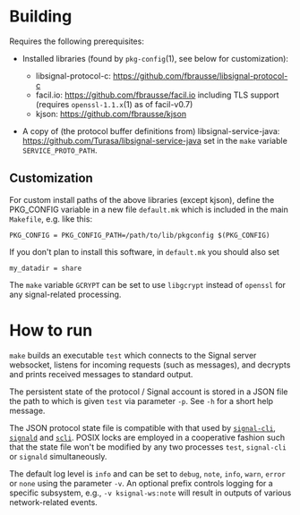 Building
========
Requires the following prerequisites:

* Installed libraries (found by `pkg-config`(1), see below for customization):
  - libsignal-protocol-c: https://github.com/fbrausse/libsignal-protocol-c
  - facil.io: https://github.com/fbrausse/facil.io
    including TLS support (requires `openssl-1.1.x`(1) as of facil-v0.7)
  - kjson: https://github.com/fbrausse/kjson

* A copy of (the protocol buffer definitions from)
  libsignal-service-java: https://github.com/Turasa/libsignal-service-java
  set in the `make` variable `SERVICE_PROTO_PATH`.

Customization
-------------
For custom install paths of the above libraries (except kjson), define
the PKG_CONFIG variable in a new file `default.mk` which is included in the
main `Makefile`, e.g. like this:
```
PKG_CONFIG = PKG_CONFIG_PATH=/path/to/lib/pkgconfig $(PKG_CONFIG)
```

If you don't plan to install this software, in `default.mk` you should also set
```
my_datadir = share
```

The `make` variable `GCRYPT` can be set to use `libgcrypt` instead of `openssl`
for any signal-related processing.


How to run
==========
`make` builds an executable `test` which connects to the Signal server
websocket, listens for incoming requests (such as messages), and decrypts and
prints received messages to standard output.

The persistent state of the protocol / Signal account is stored in a JSON file
the path to which is given `test` via parameter `-p`. See `-h` for a short help
message.

The JSON protocol state file is compatible with that used by
[`signal-cli`](https://github.com/AsamK/signal-cli/),
[`signald`](https://gitlab.com/thefinn93/signald) and
[`scli`](https://github.com/fbrausse/scli).
POSIX locks are employed in a cooperative fashion such that the state file
won't be modified by any two processes `test`, `signal-cli` or `signald`
simultaneously.

The default log level is `info` and can be set to `debug`, `note`, `info`,
`warn`, `error` or `none` using the parameter `-v`. An optional prefix
controls logging for a specific subsystem, e.g., `-v ksignal-ws:note` will
result in outputs of various network-related events.

